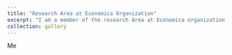 ```yaml
---
title: "Research Area at Economica Organization"
excerpt: "I am a member of the research Area at Economica organization. I'm focused on research about development, labor market and  financial inclusion"
collection: gallery
---
```

Me